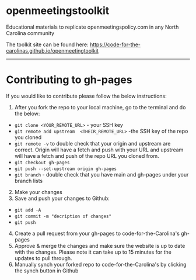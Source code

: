 # openmeetingstoolkit
Educational materials to replicate openmeetingspolicy.com in any North Carolina community

The toolkit site can be found here: https://code-for-the-carolinas.github.io/openmeetingtoolkit


---

# Contributing to gh-pages
If you would like to contribute please follow the below instructions:
1. After you fork the repo to your local machine, go to the terminal and do the below:
  - `git clone <YOUR_REMOTE_URL>` - your SSH key
  - `git remote add upstream  <THEIR_REMOTE_URL>` -the SSH key of the repo you cloned
  - `git remote -v` to double check that your origin and upstream are correct. Origin will have a fetch and push with your URL and upstream will have a fetch and push of the repo URL you cloned from.
  - `git checkout gh-pages`
  - `git push --set-upstream origin gh-pages`
  - `git branch` - double check that you have main and gh-pages under your branch lists
2. Make your changes 
3. Save and push your changes to Github:
  - `git add -A`
  - `git commit -m "decription of changes"`
  - `git push`
4. Create a pull request from your gh-pages to code-for-the-Carolina's gh-pages
5. Approve & merge the changes and make sure the website is up to date with the changes. Please note it can take up to 15 minutes for the updates to pull through. 
6. Manually synch your forked repo to code-for-the-Carolina's by clicking the synch button in Github


